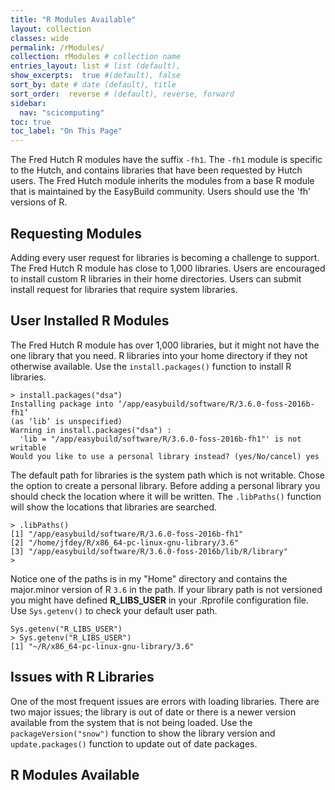```yaml
---
title: "R Modules Available"
layout: collection
classes: wide
permalink: /rModules/
collection: rModules # collection name
entries_layout: list # list (default),
show_excerpts:  true #(default), false
sort_by: date # date (default), title
sort_order:  reverse # (default), reverse, forward
sidebar:
  nav: "scicomputing"
toc: true
toc_label: "On This Page"
---
```


The Fred Hutch R modules have the suffix `-fh1`. The `-fh1` module is specific
 to the Hutch, and contains libraries that have been requested by Hutch users.
 The Fred Hutch module inherits the modules from a base R module that
 is maintained by the EasyBuild community.  Users should use the 'fh' versions of R.

## Requesting Modules
Adding every user request for libraries is becoming a challenge to support.
 The Fred Hutch R module has close to 1,000 libraries. Users are encouraged
 to install custom R libraries in their home directories. Users can submit install
 request for libraries that require system libraries.

## User Installed R Modules
The Fred Hutch R module has over 1,000 libraries, but it might not have the one
library that you need. R libraries into your home directory if they not otherwise
available.  Use the `install.packages()` function to install R libraries.

```
> install.packages("dsa")
Installing package into ‘/app/easybuild/software/R/3.6.0-foss-2016b-fh1’
(as ‘lib’ is unspecified)
Warning in install.packages("dsa") :
  'lib = "/app/easybuild/software/R/3.6.0-foss-2016b-fh1"' is not writable
Would you like to use a personal library instead? (yes/No/cancel) yes
```

The default path for libraries is the system path which is not writable. Chose the
option to create a personal library. Before adding a personal library you should
check the location where it will be written.  The `.libPaths()` function will show
the locations that libraries are searched.

```
> .libPaths()
[1] "/app/easybuild/software/R/3.6.0-foss-2016b-fh1"
[2] "/home/jfdey/R/x86_64-pc-linux-gnu-library/3.6"
[3] "/app/easybuild/software/R/3.6.0-foss-2016b/lib/R/library"
>
```

Notice one of the paths is in my "Home" directory and contains the major.minor
 version of R `3.6` in the path. If your library path is not versioned you might have
defined **R_LIBS_USER** in your .Rprofile configuration file.  Use `Sys.getenv()`
 to check your default user path.

```
Sys.getenv("R_LIBS_USER")
> Sys.getenv("R_LIBS_USER")
[1] "~/R/x86_64-pc-linux-gnu-library/3.6"
```

## Issues with R Libraries
One of the most frequent issues are errors with loading libraries.  There are
two major issues; the library is out of date or there is a newer version available
from the system that is not being loaded. Use the `packageVersion("snow")`
function to show the library version and `update.packages()` function to update
out of date packages.

## R Modules Available

